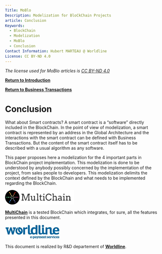 ```yaml
---
Title: MoBlo
Description: Modelization for BloCkChain Projects
article: Conclusion
Keywords:
  - BlockChain
  - Modelization
  - MoBlo
  - Conclusion
Contact Information: Hubert MARTEAU @ Worldline
License: CC BY-ND 4.0
---
```


_The license used for MoBlo articles is_ [_CC BY-ND 4.0_](https://creativecommons.org/licenses/by-nd/4.0)

[**Return to Introduction**](/README.md)

[**Return to Business Transactions**](/05-bt.md)

# Conclusion

What about Smart contracts? A smart contract is a “software” directly included in the BlockChain. In the point of view of modelization, a smart contract is represented by an address in the Global Architecture and the interactions with the smart contract can be defined with Business Transactions. But the content of the smart contract itself has to be described with a usual algorithm as any software.

This paper proposes here a modelization for the 4 important parts in BlockChain project implementation. This modelization is done to be understood by anybody possibly concerned by the implementation of the project, from sales people to developers. This modelization delimits the context defined by the BlockChain and what needs to be implemented regarding the BlockChain.

![](/Img/multichain-logo-248x48.png)

[**MultiChain**](http://www.multichain.com/) is a tested BlockChain which integrates, for sure, all the features presented in this document.

[![](/Img/WorldLine-Logo-petit.jpg)](https://worldline.com)

This document is realized by R&D departement of [**Worldline**](https://worldline.com).

